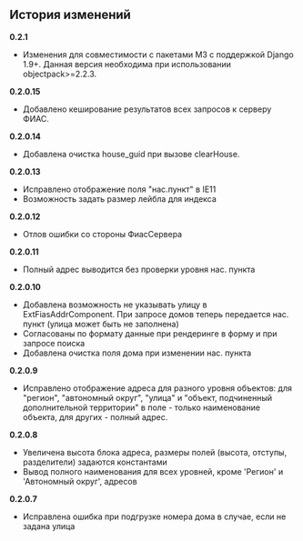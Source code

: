 ## История изменений

**0.2.1**
- Изменения для совместимости с пакетами M3 с поддержкой Django 1.9+. Данная
  версия необходима при использовании objectpack>=2.2.3.

**0.2.0.15**
- Добавлено кеширование результатов всех запросов к серверу ФИАС.

**0.2.0.14**
- Добавлена очистка house_guid при вызове clearHouse. 

**0.2.0.13**
- Исправлено отображение поля "нас.пункт" в IE11
- Возможность задать размер лейбла для индекса

**0.2.0.12**
- Отлов ошибки со стороны ФиасСервера

**0.2.0.11**
- Полный адрес выводится без проверки уровня нас. пункта

**0.2.0.10**
- Добавлена возможность не указывать улицу в ExtFiasAddrComponent. При запросе домов теперь передается нас. пункт (улица может быть не заполнена)
- Согласованы по формату данные при рендеринге в форму и при запросе поиска
- Добавлена очистка поля дома при изменении нас. пункта

**0.2.0.9**
- Исправлено отображение адреса для разного уровня объектов: для "регион", "автономный округ", "улица" и "объект, подчиненный дополнительной территории" в поле - только наименование объекта, для других - полный адрес.

**0.2.0.8**
- Увеличена высота блока адреса, размеры полей (высота, отступы, разделители) задаются константами
- Вывод полного наименования для всех уровней, кроме 'Регион' и 'Автономный округ', адресов

**0.2.0.7**
- Исправлена ошибка при подгрузке номера дома в случае, если не задана улица